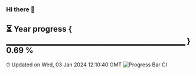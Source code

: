### Hi there 👋
⏳ Year progress { ▁▁▁▁▁▁▁▁▁▁▁▁▁▁▁▁▁▁▁▁▁▁▁▁▁▁▁▁▁▁ } 0.69 %
---
⏰ Updated on Wed, 03 Jan 2024 12:10:40 GMT
![Progress Bar CI](https://github.com/Moyi321/Moyi321/workflows/Progress%20Bar%20CI/badge.svg)
